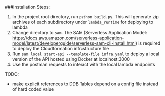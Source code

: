 ###Installation Steps:
1. In the project root directory, run `python build.py`. This will generate zip archives of each subdirectory under `lambda_runtime` for deploying to lambda
2. Change directory to `sam`. The SAM (Serverless Application Model: https://docs.aws.amazon.com/serverless-application-model/latest/developerguide/serverless-sam-cli-install.html) is required to deploy the Cloudformation infrastructure file
3. Run `sam local start-api --template-file infra.yaml` to deploy a local version of the API hosted using Docker at localhost:3000
4. Use the postman requests to interact with the local lambda endpoints

TODO:
- make explicit references to DDB Tables depend on a config file instead of hard coded value
